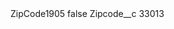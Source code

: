 <?xml version="1.0" encoding="UTF-8"?>
<CustomMetadata xmlns="http://soap.sforce.com/2006/04/metadata" xmlns:xsi="http://www.w3.org/2001/XMLSchema-instance" xmlns:xsd="http://www.w3.org/2001/XMLSchema">
    <label>ZipCode1905</label>
    <protected>false</protected>
    <values>
        <field>Zipcode__c</field>
        <value xsi:type="xsd:string">33013</value>
    </values>
</CustomMetadata>
